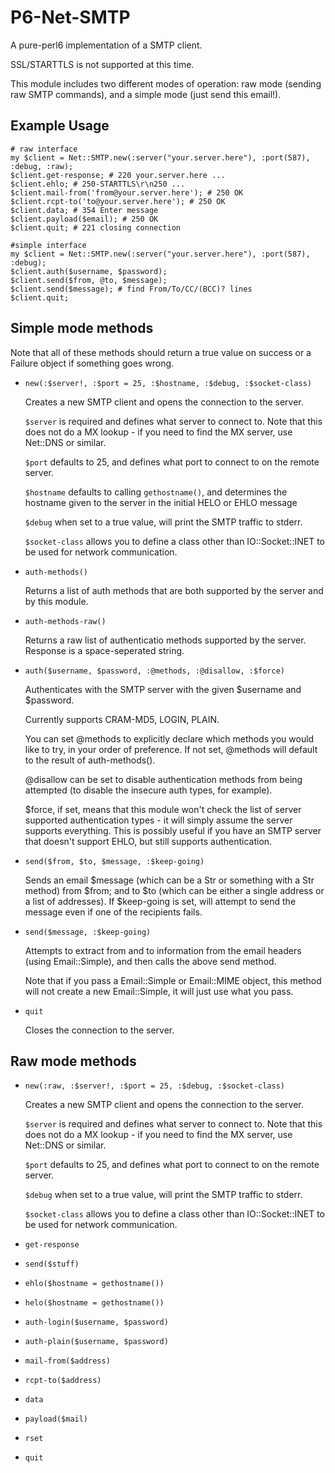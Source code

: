 P6-Net-SMTP
===========

A pure-perl6 implementation of a SMTP client.

SSL/STARTTLS is not supported at this time.

This module includes two different modes of operation: raw mode (sending raw SMTP
commands), and a simple mode (just send this email!).

## Example Usage ##

    # raw interface
    my $client = Net::SMTP.new(:server("your.server.here"), :port(587), :debug, :raw);
    $client.get-response; # 220 your.server.here ...
    $client.ehlo; # 250-STARTTLS\r\n250 ...
    $client.mail-from('from@your.server.here'); # 250 OK
    $client.rcpt-to('to@your.server.here'); # 250 OK
    $client.data; # 354 Enter message
    $client.payload($email); # 250 OK
    $client.quit; # 221 closing connection

    #simple interface
    my $client = Net::SMTP.new(:server("your.server.here"), :port(587), :debug);
    $client.auth($username, $password);
    $client.send($from, @to, $message);
    $client.send($message); # find From/To/CC/(BCC)? lines
    $client.quit;

## Simple mode methods ##

Note that all of these methods should return a true value on success or a Failure
object if something goes wrong.

 -  `new(:$server!, :$port = 25, :$hostname, :$debug, :$socket-class)`
    
    Creates a new SMTP client and opens the connection to the server.

    `$server` is required and defines what server to connect to. Note that this
    does not do a MX lookup - if you need to find the MX server, use Net::DNS or
    similar.
    
    `$port` defaults to 25, and defines what port to connect to on the remote
    server.

    `$hostname` defaults to calling `gethostname()`, and determines the hostname
    given to the server in the initial HELO or EHLO message

    `$debug` when set to a true value, will print the SMTP traffic to stderr.

    `$socket-class` allows you to define a class other than IO::Socket::INET to
    be used for network communication.

 -  `auth-methods()`

    Returns a list of auth methods that are both supported by the server and by
    this module.

 -  `auth-methods-raw()`

    Returns a raw list of authenticatio methods supported by the server. Response
    is a space-seperated string.

 -  `auth($username, $password, :@methods, :@disallow, :$force)`

    Authenticates with the SMTP server with the given $username and $password.

    Currently supports CRAM-MD5, LOGIN, PLAIN.

    You can set @methods to explicitly declare which methods you would like to try,
    in your order of preference. If not set, @methods will default to the result
    of auth-methods().

    @disallow can be set to disable authentication methods from being attempted
    (to disable the insecure auth types, for example).

    $force, if set, means that this module won't check the list of server supported
    authentication types - it will simply assume the server supports everything.
    This is possibly useful if you have an SMTP server that doesn't support EHLO,
    but still supports authentication.

 -  `send($from, $to, $message, :$keep-going)`

    Sends an email $message (which can be a Str or something with a Str method)
    from $from; and to $to (which can be either a single address or a list of
    addresses). If $keep-going is set, will attempt to send the message even if
    one of the recipients fails.

 -  `send($message, :$keep-going)`

    Attempts to extract from and to information from the email headers (using
    Email::Simple), and then calls the above send method.

    Note that if you pass a Email::Simple or Email::MIME object, this method will
    not create a new Email::Simple, it will just use what you pass.

 -  `quit`

    Closes the connection to the server.

## Raw mode methods ##

 -  `new(:raw, :$server!, :$port = 25, :$debug, :$socket-class)`

    Creates a new SMTP client and opens the connection to the server.

    `$server` is required and defines what server to connect to. Note that this
    does not do a MX lookup - if you need to find the MX server, use Net::DNS or
    similar.
    
    `$port` defaults to 25, and defines what port to connect to on the remote
    server.

    `$debug` when set to a true value, will print the SMTP traffic to stderr.

    `$socket-class` allows you to define a class other than IO::Socket::INET to
    be used for network communication.
    
 -  `get-response`
 -  `send($stuff)`
 -  `ehlo($hostname = gethostname())`
 -  `helo($hostname = gethostname())`
 -  `auth-login($username, $password)`
 -  `auth-plain($username, $password)`
 -  `mail-from($address)`
 -  `rcpt-to($address)`
 -  `data`
 -  `payload($mail)`
 -  `rset`
 -  `quit`
